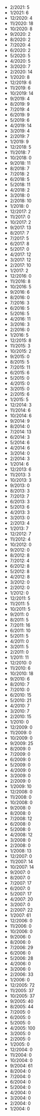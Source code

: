 *  2/2021: 5
*  1/2021: 6
*  12/2020: 4
*  11/2020: 18
*  10/2020: 8
*  9/2020: 2
*  8/2020: 2
*  7/2020: 4
*  6/2020: 2
*  5/2020: 5
*  4/2020: 5
*  3/2020: 7
*  2/2020: 14
*  1/2020: 8
*  12/2019: 6
*  11/2019: 6
*  10/2019: 14
*  9/2019: 4
*  8/2019: 9
*  7/2019: 4
*  6/2019: 9
*  5/2019: 6
*  4/2019: 14
*  3/2019: 4
*  2/2019: 7
*  1/2019: 9
*  12/2018: 5
*  11/2018: 7
*  10/2018: 0
*  9/2018: 11
*  8/2018: 7
*  7/2018: 2
*  6/2018: 5
*  5/2018: 11
*  4/2018: 2
*  3/2018: 0
*  2/2018: 10
*  1/2018: 0
*  12/2017: 2
*  11/2017: 0
*  10/2017: 2
*  9/2017: 13
*  8/2017: 7
*  7/2017: 5
*  6/2017: 8
*  5/2017: 0
*  4/2017: 12
*  3/2017: 12
*  2/2017: 10
*  1/2017: 2
*  12/2016: 0
*  11/2016: 8
*  10/2016: 5
*  9/2016: 6
*  8/2016: 0
*  7/2016: 3
*  6/2016: 5
*  5/2016: 5
*  4/2016: 11
*  3/2016: 3
*  2/2016: 0
*  1/2016: 5
*  12/2015: 8
*  11/2015: 3
*  10/2015: 2
*  9/2015: 0
*  8/2015: 5
*  7/2015: 11
*  6/2015: 6
*  5/2015: 0
*  4/2015: 0
*  3/2015: 0
*  2/2015: 6
*  1/2015: 5
*  12/2014: 3
*  11/2014: 6
*  10/2014: 6
*  9/2014: 9
*  8/2014: 0
*  7/2014: 13
*  6/2014: 3
*  5/2014: 6
*  4/2014: 6
*  3/2014: 0
*  2/2014: 3
*  1/2014: 6
*  12/2013: 6
*  11/2013: 3
*  10/2013: 3
*  9/2013: 0
*  8/2013: 3
*  7/2013: 7
*  6/2013: 3
*  5/2013: 6
*  4/2013: 3
*  3/2013: 0
*  2/2013: 4
*  1/2013: 7
*  12/2012: 7
*  11/2012: 4
*  10/2012: 0
*  9/2012: 0
*  8/2012: 8
*  7/2012: 4
*  6/2012: 8
*  5/2012: 8
*  4/2012: 8
*  3/2012: 0
*  2/2012: 0
*  1/2012: 0
*  12/2011: 5
*  11/2011: 5
*  10/2011: 5
*  9/2011: 0
*  8/2011: 5
*  7/2011: 16
*  6/2011: 10
*  5/2011: 5
*  4/2011: 0
*  3/2011: 5
*  2/2011: 0
*  1/2011: 11
*  12/2010: 0
*  11/2010: 6
*  10/2010: 18
*  9/2010: 6
*  8/2010: 7
*  7/2010: 0
*  6/2010: 15
*  5/2010: 21
*  4/2010: 7
*  3/2010: 7
*  2/2010: 15
*  1/2010: 0
*  12/2009: 0
*  11/2009: 0
*  10/2009: 0
*  9/2009: 25
*  8/2009: 0
*  7/2009: 0
*  6/2009: 0
*  5/2009: 0
*  4/2009: 0
*  3/2009: 0
*  2/2009: 0
*  1/2009: 10
*  12/2008: 0
*  11/2008: 0
*  10/2008: 0
*  9/2008: 0
*  8/2008: 0
*  7/2008: 12
*  6/2008: 0
*  5/2008: 0
*  4/2008: 12
*  3/2008: 0
*  2/2008: 0
*  1/2008: 13
*  12/2007: 0
*  11/2007: 14
*  10/2007: 14
*  9/2007: 0
*  8/2007: 0
*  7/2007: 17
*  6/2007: 0
*  5/2007: 17
*  4/2007: 20
*  3/2007: 0
*  2/2007: 22
*  1/2007: 61
*  12/2006: 0
*  11/2006: 0
*  10/2006: 0
*  9/2006: 0
*  8/2006: 0
*  7/2006: 29
*  6/2006: 0
*  5/2006: 28
*  4/2006: 0
*  3/2006: 0
*  2/2006: 33
*  1/2006: 0
*  12/2005: 72
*  11/2005: 37
*  10/2005: 37
*  9/2005: 40
*  8/2005: 44
*  7/2005: 0
*  6/2005: 0
*  5/2005: 0
*  4/2005: 100
*  3/2005: 0
*  2/2005: 0
*  1/2005: 0
*  12/2004: 0
*  11/2004: 0
*  10/2004: 0
*  9/2004: 61
*  8/2004: 0
*  7/2004: 0
*  6/2004: 0
*  5/2004: 0
*  4/2004: 0
*  3/2004: 0
*  2/2004: 0
*  1/2004: 0